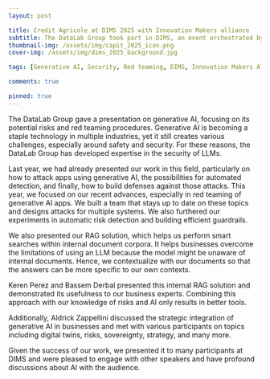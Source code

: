 ```yaml
---
layout: post

title: Credit Agricole at DIMS 2025 with Innovation Makers alliance
subtitle: The DataLab Group took part in DIMS, an event orchestrated by the Innovation Makers Alliance
thumbnail-img: /assets/img/capit_2025_icon.png
cover-img: /assets/img/dims_2025_background.jpg

tags: [Generative AI, Security, Red teaming, DIMS, Innovation Makers Alliance, RAG]

comments: true

pinned: true
---
```



The DataLab Group gave a presentation on generative AI, focusing on its potential risks and red teaming procedures. Generative AI is becoming a staple technology in multiple industries, yet it still creates various challenges, especially around safety and security. For these reasons, the DataLab Group has developed expertise in the security of LLMs.

Last year, we had already presented our work in this field, particularly on how to attack apps using generative AI, the possibilities for automated detection, and finally, how to build defenses against those attacks.
This year, we focused on our recent advances, especially in red teaming of generative AI apps. We built a team that stays up to date on these topics and designs attacks for multiple systems. We also furthered our experiments in automatic risk detection and building efficient guardrails.

We also presented our RAG solution, which helps us perform smart searches within internal document corpora. It helps businesses overcome the limitations of using an LLM because the model might be unaware of internal documents. Hence, we contextualize with our documents so that the answers can be more specific to our own contexts.

Keren Perez and Bassem Derbal presented this internal RAG solution and demonstrated its usefulness to our business experts. Combining this approach with our knowledge of risks and AI only results in better tools.

Additionally, Aldrick Zappellini discussed the strategic integration of generative AI in businesses and met with various participants on topics including digital twins, risks, sovereignty, strategy, and many more.

Given the success of our work, we presented it to many participants at DIMS and were pleased to engage with other speakers and have profound discussions about AI with the audience.

